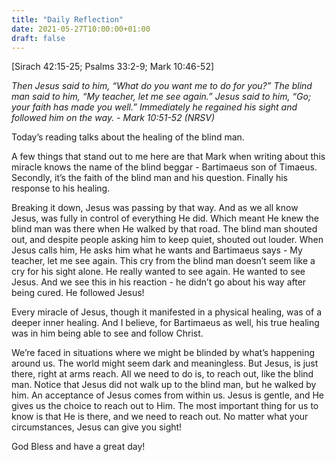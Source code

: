 ```yaml
---
title: "Daily Reflection"
date: 2021-05-27T10:00:00+01:00
draft: false
---
```


[Sirach 42:15-25; Psalms 33:2-9; Mark 10:46-52]

_Then Jesus said to him, “What do you want me to do for you?” The blind man said to him, “My teacher, let me see again.” Jesus said to him, “Go; your faith has made you well.” Immediately he regained his sight and followed him on the way. - Mark 10:51-52 (NRSV)_

Today’s reading talks about the healing of the blind man.

A few things that stand out to me here are that Mark when writing about this miracle knows the name of the blind beggar - Bartimaeus son of Timaeus. Secondly, it’s the faith of the blind man and his question. Finally his response to his healing.

Breaking it down, Jesus was passing by that way. And as we all know Jesus, was fully in control of everything He did. Which meant He knew the blind man was there when He walked by that road. The blind man shouted out, and despite people asking him to keep quiet, shouted out louder. When Jesus calls him, He asks him what he wants and Bartimaeus says - My teacher, let me see again. This cry from the blind man doesn’t seem like a cry for his sight alone. He really wanted to see again. He wanted to see Jesus. And we see this in his reaction - he didn’t go about his way after being cured. He followed Jesus!

Every miracle of Jesus, though it manifested in a physical healing, was of a deeper inner healing. And I believe, for Bartimaeus as well, his true healing was in him being able to see and follow Christ.

We’re faced in situations where we might be blinded by what’s happening around us. The world might seem dark and meaningless. But Jesus, is just there, right at arms reach. All we need to do is, to reach out, like the blind man. Notice that Jesus did not walk up to the blind man, but he walked by him. An acceptance of Jesus comes from within us. Jesus is gentle, and He gives us the choice to reach out to Him. The most important thing for us to know is that He is there, and we need to reach out. No matter what your circumstances, Jesus can give you sight!

God Bless and have a great day!